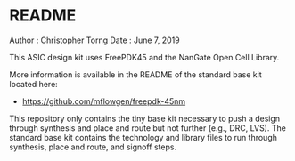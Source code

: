 README
==========================================================================
Author : Christopher Torng
Date   : June 7, 2019

This ASIC design kit uses FreePDK45 and the NanGate Open Cell Library.

More information is available in the README of the standard base kit
located here:

- https://github.com/mflowgen/freepdk-45nm

This repository only contains the tiny base kit necessary to push a
design through synthesis and place and route but not further (e.g.,
DRC, LVS). The standard base kit contains the technology and library
files to run through synthesis, place and route, and signoff steps.


